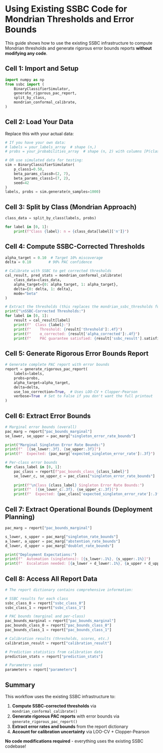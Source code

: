 # Using Existing SSBC Code for Mondrian Thresholds and Error Bounds

This guide shows how to use the existing SSBC infrastructure to compute Mondrian thresholds and generate rigorous error bounds reports **without modifying any code**.

## Cell 1: Import and Setup

```python
import numpy as np
from ssbc import (
    BinaryClassifierSimulator,
    generate_rigorous_pac_report,
    split_by_class,
    mondrian_conformal_calibrate,
)
```

## Cell 2: Load Your Data

Replace this with your actual data:

```python
# If you have your own data:
# labels = your_labels_array  # shape (n,)
# probs = your_probabilities_array  # shape (n, 2) with columns [P(class=0), P(class=1)]

# OR use simulated data for testing:
sim = BinaryClassifierSimulator(
    p_class1=0.50, 
    beta_params_class0=(2, 7), 
    beta_params_class1=(7, 2), 
    seed=42
)
labels, probs = sim.generate(n_samples=1000)
```

## Cell 3: Split by Class (Mondrian Approach)

```python
class_data = split_by_class(labels, probs)

for label in [0, 1]:
    print(f"Class {label}: n = {class_data[label]['n']}")
```

## Cell 4: Compute SSBC-Corrected Thresholds

```python
alpha_target = 0.10  # Target 10% miscoverage
delta = 0.10        # 90% PAC confidence

# Calibrate with SSBC to get corrected thresholds
cal_result, pred_stats = mondrian_conformal_calibrate(
    class_data=class_data,
    alpha_target={0: alpha_target, 1: alpha_target},
    delta={0: delta, 1: delta},
    mode="beta"
)

# Extract the thresholds (this replaces the mondrian_ssbc_thresholds function)
print("\nSSBC-Corrected Thresholds:")
for label in [0, 1]:
    result = cal_result[label]
    print(f"  Class {label}:")
    print(f"    Threshold: {result['threshold']:.4f}")
    print(f"    α_corrected: {result['alpha_corrected']:.4f}")
    print(f"    PAC guarantee satisfied: {result['ssbc_result'].satisfied_mass:.4f}")
```

## Cell 5: Generate Rigorous Error Bounds Report

```python
# Generate complete PAC report with error bounds
report = generate_rigorous_pac_report(
    labels=labels,
    probs=probs,
    alpha_target=alpha_target,
    delta=delta,
    use_loo_correction=True,  # Uses LOO-CV + Clopper-Pearson
    verbose=True  # Set to False if you don't want the full printout
)
```

## Cell 6: Extract Error Bounds

```python
# Marginal error bounds (overall)
pac_marg = report["pac_bounds_marginal"]
se_lower, se_upper = pac_marg["singleton_error_rate_bounds"]

print("Marginal Singleton Error Rate Bounds:")
print(f"  [{se_lower:.3f}, {se_upper:.3f}]")
print(f"  Expected: {pac_marg['expected_singleton_error_rate']:.3f}")

# Per-class error bounds
for class_label in [0, 1]:
    pac_class = report[f"pac_bounds_class_{class_label}"]
    se_lower_c, se_upper_c = pac_class["singleton_error_rate_bounds"]
    
    print(f"\nClass {class_label} Singleton Error Rate Bounds:")
    print(f"  [{se_lower_c:.3f}, {se_upper_c:.3f}]")
    print(f"  Expected: {pac_class['expected_singleton_error_rate']:.3f}")
```

## Cell 7: Extract Operational Bounds (Deployment Planning)

```python
pac_marg = report["pac_bounds_marginal"]

s_lower, s_upper = pac_marg["singleton_rate_bounds"]
a_lower, a_upper = pac_marg["abstention_rate_bounds"]
d_lower, d_upper = pac_marg["doublet_rate_bounds"]

print("Deployment Expectations:")
print(f"  Automation (singletons): [{s_lower:.1%}, {s_upper:.1%}]")
print(f"  Escalation needed: [{a_lower + d_lower:.1%}, {a_upper + d_upper:.1%}]")
```

## Cell 8: Access All Report Data

```python
# The report dictionary contains comprehensive information:

# SSBC results for each class
ssbc_class_0 = report["ssbc_class_0"]
ssbc_class_1 = report["ssbc_class_1"]

# PAC bounds (marginal and per-class)
pac_bounds_marginal = report["pac_bounds_marginal"]
pac_bounds_class_0 = report["pac_bounds_class_0"]
pac_bounds_class_1 = report["pac_bounds_class_1"]

# Calibration results (thresholds, scores, etc.)
calibration_result = report["calibration_result"]

# Prediction statistics from calibration data
prediction_stats = report["prediction_stats"]

# Parameters used
parameters = report["parameters"]
```

## Summary

This workflow uses the existing SSBC infrastructure to:
1. **Compute SSBC-corrected thresholds** via `mondrian_conformal_calibrate()`
2. **Generate rigorous PAC reports** with error bounds via `generate_rigorous_pac_report()`
3. **Extract error rates and bounds** from the report dictionary
4. **Account for calibration uncertainty** via LOO-CV + Clopper-Pearson

**No code modifications required** - everything uses the existing SSBC codebase!
